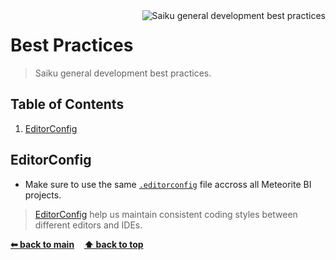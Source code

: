 <img src="https://raw.githubusercontent.com/OSBI/saiku-styleguide/assets/icon-best-practices-256.png" alt="Saiku general development best practices" align="right" />

# Best Practices

> Saiku general development best practices.

## Table of Contents

1. [EditorConfig](#editorconfig)

## EditorConfig

* Make sure to use the same [`.editorconfig`](../.editorconfig) file accross all Meteorite BI projects.

> [EditorConfig](http://editorconfig.org) help us maintain consistent coding styles between different editors and IDEs.

**[⬅ back to main](../../../)**&nbsp;&nbsp;&nbsp;&nbsp;**[⬆ back to top](#table-of-contents)**
